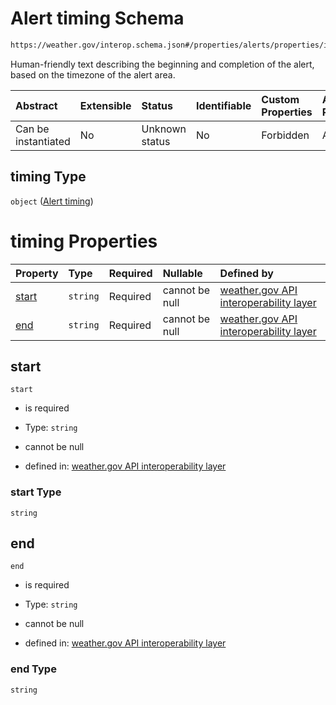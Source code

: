 # Alert timing Schema

```txt
https://weather.gov/interop.schema.json#/properties/alerts/properties/items/items/properties/timing
```

Human-friendly text describing the beginning and completion of the alert, based on the timezone of the alert area.

| Abstract            | Extensible | Status         | Identifiable | Custom Properties | Additional Properties | Access Restrictions | Defined In                                                                                                 |
| :------------------ | :--------- | :------------- | :----------- | :---------------- | :-------------------- | :------------------ | :--------------------------------------------------------------------------------------------------------- |
| Can be instantiated | No         | Unknown status | No           | Forbidden         | Allowed               | none                | [interop-layer.schema.json\*](../../../api-interop-layer/interop-layer.schema.json "open original schema") |

## timing Type

`object` ([Alert timing](interop-layer-properties-point-alerts-properties-list-of-alerts-alert-properties-alert-timing.md))

# timing Properties

| Property        | Type     | Required | Nullable       | Defined by                                                                                                                                                                                                                                                                         |
| :-------------- | :------- | :------- | :------------- | :--------------------------------------------------------------------------------------------------------------------------------------------------------------------------------------------------------------------------------------------------------------------------------- |
| [start](#start) | `string` | Required | cannot be null | [weather.gov API interoperability layer](interop-layer-properties-point-alerts-properties-list-of-alerts-alert-properties-alert-timing-properties-start.md "https://weather.gov/interop.schema.json#/properties/alerts/properties/items/items/properties/timing/properties/start") |
| [end](#end)     | `string` | Required | cannot be null | [weather.gov API interoperability layer](interop-layer-properties-point-alerts-properties-list-of-alerts-alert-properties-alert-timing-properties-end.md "https://weather.gov/interop.schema.json#/properties/alerts/properties/items/items/properties/timing/properties/end")     |

## start



`start`

* is required

* Type: `string`

* cannot be null

* defined in: [weather.gov API interoperability layer](interop-layer-properties-point-alerts-properties-list-of-alerts-alert-properties-alert-timing-properties-start.md "https://weather.gov/interop.schema.json#/properties/alerts/properties/items/items/properties/timing/properties/start")

### start Type

`string`

## end



`end`

* is required

* Type: `string`

* cannot be null

* defined in: [weather.gov API interoperability layer](interop-layer-properties-point-alerts-properties-list-of-alerts-alert-properties-alert-timing-properties-end.md "https://weather.gov/interop.schema.json#/properties/alerts/properties/items/items/properties/timing/properties/end")

### end Type

`string`
